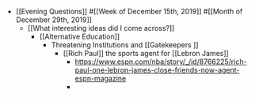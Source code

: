 - [[Evening Questions]] #[[Week of December 15th, 2019]] #[[Month of December 29th, 2019]]
    - [[What interesting ideas did I come across?]]
        - [[Alternative Education]]
            - Threatening Institutions and [[Gatekeepers ]]
                - [[Rich Paul]] the sports agent for [[Lebron James]]
                    - https://www.espn.com/nba/story/_/id/8766225/rich-paul-one-lebron-james-close-friends-now-agent-espn-magazine
                    - 

